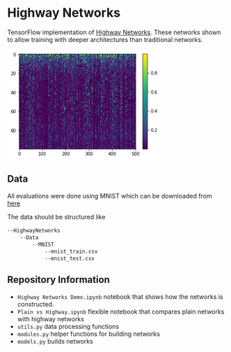 # Highway Networks

TensorFlow implementation of [Highway Networks](https://arxiv.org/abs/1505.00387). These networks shown to allow training with deeper architectures than traditional networks. 

<img src="imgs/mean_activations.png">

## Data
All evaluations were done using MNIST which can be downloaded from [here](https://pjreddie.com/projects/mnist-in-csv/)

The data should be structured like

```
--HighwayNetworks
    --Data
        --MNIST
            --mnist_train.csv
            --mnist_test.csv
```

## Repository Information
*  `Highway Networks Demo.ipynb` notebook that shows how the networks is constructed.
*  `Plain vs Highway.ipynb` flexible notebook that compares plain networks with highway networks
*  `utils.py` data processing functions
*  `modules.py` helper functions for building networks
*  `models.py` builds networks
